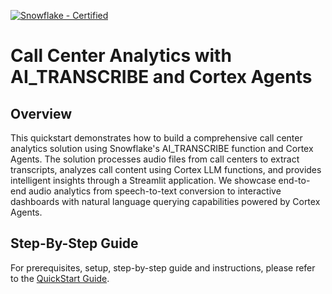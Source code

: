 [![Snowflake - Certified](https://img.shields.io/badge/Snowflake-Certified-2ea44f?style=for-the-badge&logo=snowflake)](https://developers.snowflake.com/solutions/)

# Call Center Analytics with AI_TRANSCRIBE and Cortex Agents

## Overview
This quickstart demonstrates how to build a comprehensive call center analytics solution using Snowflake's AI_TRANSCRIBE function and Cortex Agents. The solution processes audio files from call centers to extract transcripts, analyzes call content using Cortex LLM functions, and provides intelligent insights through a Streamlit application. We showcase end-to-end audio analytics from speech-to-text conversion to interactive dashboards with natural language querying capabilities powered by Cortex Agents.

## Step-By-Step Guide
For prerequisites, setup, step-by-step guide and instructions, please refer to the [QuickStart Guide](https://quickstarts.snowflake.com/guide/call_center_analytics_with_ai_transcribe_and_cortex_agents). 